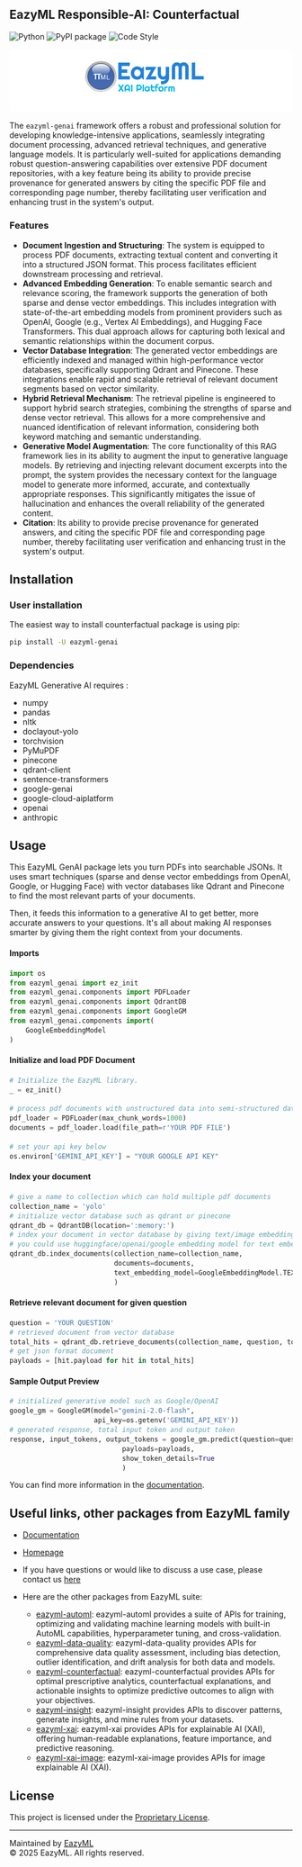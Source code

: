 ## EazyML Responsible-AI: Counterfactual
![Python](https://img.shields.io/badge/python-3.8%20%7C%203.9%20%7C%203.10%20%7C%203.11%20%7C%203.12-blue)  ![PyPI package](https://img.shields.io/badge/pypi%20package-0.2.33-brightgreen) ![Code Style](https://img.shields.io/badge/code%20style-black-black)

![EazyML](https://github.com/EazyML/eazyml-docs/raw/refs/heads/master/EazyML_logo.png)

The `eazyml-genai` framework offers a robust and professional solution for developing knowledge-intensive applications, seamlessly integrating document processing, advanced retrieval techniques, and generative language models. It is particularly well-suited for applications demanding robust question-answering capabilities over extensive PDF document repositories, with a key feature being its ability to provide precise provenance for generated answers by citing the specific PDF file and corresponding page number, thereby facilitating user verification and enhancing trust in the system's output.

### Features
- **Document Ingestion and Structuring**: The system is equipped to process PDF documents, extracting textual content and converting it into a structured JSON format. This process facilitates efficient downstream processing and retrieval.
- **Advanced Embedding Generation**: To enable semantic search and relevance scoring, the framework supports the generation of both sparse and dense vector embeddings. This includes integration with state-of-the-art embedding models from prominent providers such as OpenAI, Google (e.g., Vertex AI Embeddings), and Hugging Face Transformers. This dual approach allows for capturing both lexical and semantic relationships within the document corpus.
- **Vector Database Integration**: The generated vector embeddings are efficiently indexed and managed within high-performance vector databases, specifically supporting Qdrant and Pinecone. These integrations enable rapid and scalable retrieval of relevant document segments based on vector similarity.
- **Hybrid Retrieval Mechanism**: The retrieval pipeline is engineered to support hybrid search strategies, combining the strengths of sparse and dense vector retrieval. This allows for a more comprehensive and nuanced identification of relevant information, considering both keyword matching and semantic understanding.
- **Generative Model Augmentation**: The core functionality of this RAG framework lies in its ability to augment the input to generative language models. By retrieving and injecting relevant document excerpts into the prompt, the system provides the necessary context for the language model to generate more informed, accurate, and contextually appropriate responses. This significantly mitigates the issue of hallucination and enhances the overall reliability of the generated content.
- **Citation**: Its ability to provide precise provenance for generated answers, and citing the specific PDF file and corresponding page number, thereby facilitating user verification and enhancing trust in the system's output.



## Installation
### User installation
The easiest way to install counterfactual package is using pip:
```bash
pip install -U eazyml-genai
```
### Dependencies
EazyML Generative AI requires :
- numpy
- pandas
- nltk
- doclayout-yolo
- torchvision
- PyMuPDF
- pinecone
- qdrant-client
- sentence-transformers
- google-genai
- google-cloud-aiplatform
- openai
- anthropic

## Usage
This EazyML GenAI package lets you turn PDFs into searchable JSONs. It uses smart techniques (sparse and dense vector embeddings from OpenAI, Google, or Hugging Face) with vector databases like Qdrant and Pinecone to find the most relevant parts of your documents. 

Then, it feeds this information to a generative AI to get better, more accurate answers to your questions. It's all about making AI responses smarter by giving them the right context from your documents.

#### Imports
```python
import os
from eazyml_genai import ez_init
from eazyml_genai.components import PDFLoader
from eazyml_genai.components import QdrantDB
from eazyml_genai.components import GoogleGM
from eazyml_genai.components import(
    GoogleEmbeddingModel
)
```

#### Initialize and load PDF Document
```python
# Initialize the EazyML library.
_ = ez_init()

# process pdf documents with unstructured data into semi-structured data or in json format
pdf_loader = PDFLoader(max_chunk_words=1000)
documents = pdf_loader.load(file_path=r'YOUR PDF FILE')

# set your api key below
os.environ['GEMINI_API_KEY'] = "YOUR GOOGLE API KEY"
```

#### Index your document
```python
# give a name to collection which can hold multiple pdf documents
collection_name = 'yolo'
# initialize vector database such as qdrant or pinecone
qdrant_db = QdrantDB(location=':memory:')
# index your document in vector database by giving text/image embedding model
# you could use huggingface/openai/google embedding model for text embedding model
qdrant_db.index_documents(collection_name=collection_name,
                          documents=documents,
                          text_embedding_model=GoogleEmbeddingModel.TEXT_EMBEDDING_004,
                          )
```

#### Retrieve relevant document for given question
```python
question = 'YOUR QUESTION'
# retrieved document from vector database
total_hits = qdrant_db.retrieve_documents(collection_name, question, top_k=5)
# get json format document
payloads = [hit.payload for hit in total_hits]
```

#### Sample Output Preview
```python
# initialized generative model such as Google/OpenAI 
google_gm = GoogleGM(model="gemini-2.0-flash",
                     api_key=os.getenv('GEMINI_API_KEY'))
# generated response, total input token and output token
response, input_tokens, output_tokens = google_gm.predict(question=question,
                            payloads=payloads,
                            show_token_details=True
                            )
```


You can find more information in the [documentation](https://eazyml.readthedocs.io/en/latest/packages/eazyml_cf.html).

## Useful links, other packages from EazyML family
- [Documentation](https://docs.eazyml.com)
- [Homepage](https://eazyml.com)
- If you have questions or would like to discuss a use case, please contact us [here](https://eazyml.com/trust-in-ai)
- Here are the other packages from EazyML suite:

    - [eazyml-automl](https://pypi.org/project/eazyml-automl/): eazyml-automl provides a suite of APIs for training, optimizing and validating machine learning models with built-in AutoML capabilities, hyperparameter tuning, and cross-validation.
    - [eazyml-data-quality](https://pypi.org/project/eazyml-data-quality/): eazyml-data-quality provides APIs for comprehensive data quality assessment, including bias detection, outlier identification, and drift analysis for both data and models.
    - [eazyml-counterfactual](https://pypi.org/project/eazyml-counterfactual/): eazyml-counterfactual provides APIs for optimal prescriptive analytics, counterfactual explanations, and actionable insights to optimize predictive outcomes to align with your objectives.
    - [eazyml-insight](https://pypi.org/project/eazyml-insight/): eazyml-insight provides APIs to discover patterns, generate insights, and mine rules from your datasets.
    - [eazyml-xai](https://pypi.org/project/eazyml-xai/): eazyml-xai provides APIs for explainable AI (XAI), offering human-readable explanations, feature importance, and predictive reasoning.
    - [eazyml-xai-image](https://pypi.org/project/eazyml-xai-image/): eazyml-xai-image provides APIs for image explainable AI (XAI).

## License
This project is licensed under the [Proprietary License](https://github.com/EazyML/eazyml-docs/blob/master/LICENSE).

---

Maintained by [EazyML](https://eazyml.com)  
© 2025 EazyML. All rights reserved.
